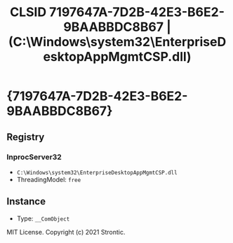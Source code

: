 ﻿---
title: "CLSID 7197647A-7D2B-42E3-B6E2-9BAABBDC8B67 | (C:\\Windows\\system32\\EnterpriseDesktopAppMgmtCSP.dll)"
excerpt: What is COM-Object CLSID 7197647A-7D2B-42E3-B6E2-9BAABBDC8B67?
---

# {7197647A-7D2B-42E3-B6E2-9BAABBDC8B67}


## Registry


### InprocServer32

* `C:\Windows\system32\EnterpriseDesktopAppMgmtCSP.dll`
* ThreadingModel: `free`

## Instance

* Type: `__ComObject`

MIT License. Copyright (c) 2021 Strontic.


